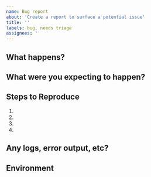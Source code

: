 ```yaml
---
name: Bug report
about: 'Create a report to surface a potential issue'
title: ''
labels: bug, needs triage
assignees: ''
---
```


## What happens?
<!--- Provide a detailed introduction to the issue itself, and why you consider it to be a bug -->

## What were you expecting to happen?

## Steps to Reproduce
1.
2.
3.
4.

## Any logs, error output, etc?

## Environment
<!--- Package name/version, Windows/Mac, etc. -->